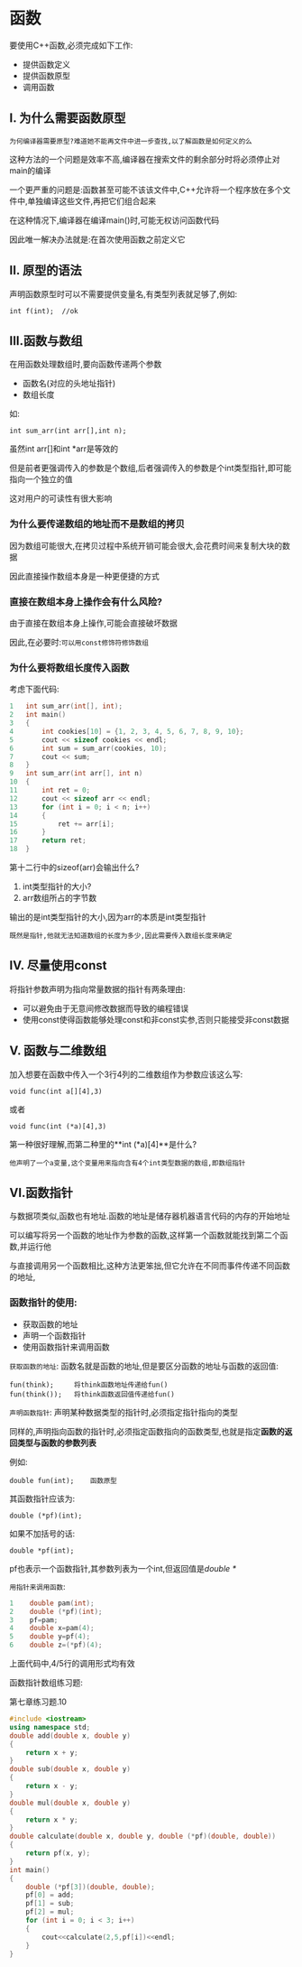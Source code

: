 # 函数
要使用C++函数,必须完成如下工作:
- 提供函数定义
- 提供函数原型
- 调用函数

## I. 为什么需要函数原型

`为何编译器需要原型?难道她不能再文件中进一步查找,以了解函数是如何定义的么`

这种方法的一个问题是效率不高,编译器在搜索文件的剩余部分时将必须停止对main的编译

一个更严重的问题是:函数甚至可能不该该文件中,C++允许将一个程序放在多个文件中,单独编译这些文件,再把它们组合起来

在这种情况下,编译器在编译main()时,可能无权访问函数代码

因此唯一解决办法就是:在首次使用函数之前定义它
 
## II. 原型的语法

声明函数原型时可以不需要提供变量名,有类型列表就足够了,例如:

    int f(int);  //ok
## III.函数与数组

在用函数处理数组时,要向函数传递两个参数
- 函数名(对应的头地址指针)
- 数组长度

如:

    int sum_arr(int arr[],int n);
虽然int arr[]和int *arr是等效的

但是前者更强调传入的参数是个数组,后者强调传入的参数是个int类型指针,即可能指向一个独立的值

这对用户的可读性有很大影响

### 为什么要传递数组的地址而不是数组的拷贝

因为数组可能很大,在拷贝过程中系统开销可能会很大,会花费时间来复制大块的数据

因此直接操作数组本身是一种更便捷的方式

### 直接在数组本身上操作会有什么风险?

由于直接在数组本身上操作,可能会直接破坏数据

因此,在必要时:`可以用const修饰符修饰数组`

### 为什么要将数组长度传入函数
考虑下面代码:
```cpp
1   int sum_arr(int[], int);
2   int main()
3   {
4       int cookies[10] = {1, 2, 3, 4, 5, 6, 7, 8, 9, 10};
5       cout << sizeof cookies << endl;
6       int sum = sum_arr(cookies, 10);
7       cout << sum;
8   }
9   int sum_arr(int arr[], int n)
10  {
11      int ret = 0;
12      cout << sizeof arr << endl;
13      for (int i = 0; i < n; i++)
14      {
15          ret += arr[i];
16      }
17      return ret;
18  }

```


第十二行中的sizeof(arr)会输出什么?

1. int类型指针的大小?
1. arr数组所占的字节数

输出的是int类型指针的大小,因为arr的本质是int类型指针

`既然是指针,他就无法知道数组的长度为多少,因此需要传入数组长度来确定`

## IV. 尽量使用const
将指针参数声明为指向常量数据的指针有两条理由:
- 可以避免由于无意间修改数据而导致的编程错误
- 使用const使得函数能够处理const和非const实参,否则只能接受非const数据


## V. 函数与二维数组
加入想要在函数中传入一个3行4列的二维数组作为参数应该这么写:

    void func(int a[][4],3)
或者
    
    void func(int (*a)[4],3)

第一种很好理解,而第二种里的**int (*a)[4]**是什么?

    他声明了一个a变量,这个变量用来指向含有4个int类型数据的数组,即数组指针

## VI.函数指针

与数据项类似,函数也有地址.函数的地址是储存器机器语言代码的内存的开始地址

可以编写将另一个函数的地址作为参数的函数,这样第一个函数就能找到第二个函数,并运行他

与直接调用另一个函数相比,这种方法更笨拙,但它允许在不同而事件传递不同函数的地址,

### 函数指针的使用:
- 获取函数的地址
- 声明一个函数指针
- 使用函数指针来调用函数

`获取函数的地址`:
函数名就是函数的地址,但是要区分函数的地址与函数的返回值:

    fun(think);     将think函数地址传递给fun()
    fun(think());   将think函数返回值传递给fun()

`声明函数指针`:
声明某种数据类型的指针时,必须指定指针指向的类型

同样的,声明指向函数的指针时,必须指定函数指向的函数类型,也就是指定**函数的返回类型与函数的参数列表**

例如:

    double fun(int);    函数原型

其函数指针应该为:

    double (*pf)(int);

如果不加括号的话:

    double *pf(int);

pf也表示一个函数指针,其参数列表为一个int,但返回值是*double \**

`用指针来调用函数`:

```cpp
1    double pam(int);
2    double (*pf)(int);
3    pf=pam;
4    double x=pam(4);
5    double y=pf(4);
6    double z=(*pf)(4);
```
上面代码中,4/5行的调用形式均有效

函数指针数组练习题:

第七章练习题.10
```cc
#include <iostream>
using namespace std;
double add(double x, double y)
{
    return x + y;
}
double sub(double x, double y)
{
    return x - y;
}
double mul(double x, double y)
{
    return x * y;
}
double calculate(double x, double y, double (*pf)(double, double))
{
    return pf(x, y);
}
int main()
{
    double (*pf[3])(double, double);
    pf[0] = add;
    pf[1] = sub;
    pf[2] = mul;
    for (int i = 0; i < 3; i++)
    {
        cout<<calculate(2,5,pf[i])<<endl;
    }
}
```

